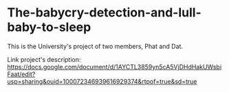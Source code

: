 # The-babycry-detection-and-lull-baby-to-sleep
This is the University's project of two members, Phat and Dat.

Link project's description:
https://docs.google.com/document/d/1AYCTL3859yn5cA5VjDHdHakUWsbiFaat/edit?usp=sharing&ouid=100072346939616929374&rtpof=true&sd=true
